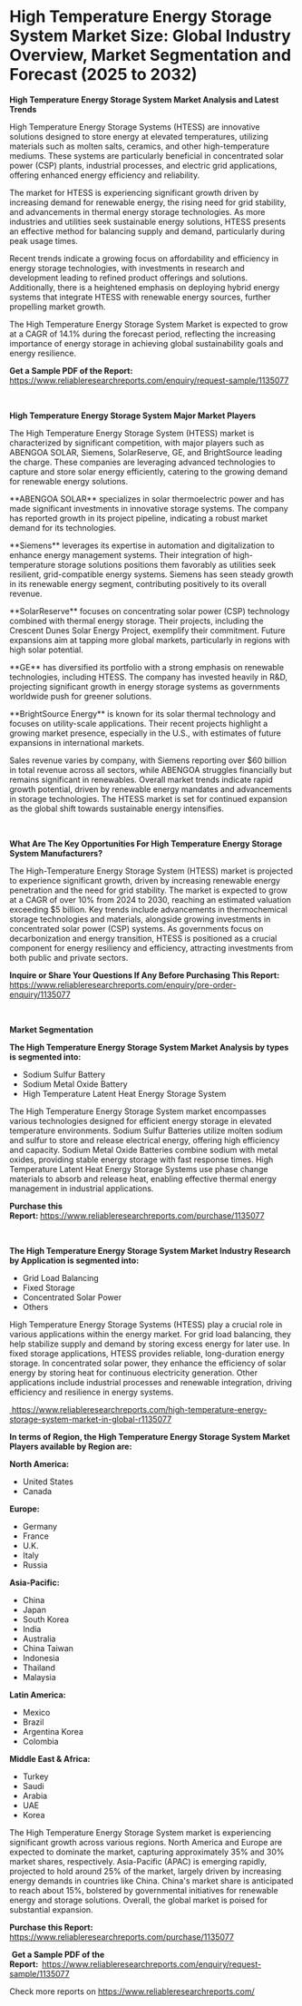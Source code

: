 <p><h1>High Temperature Energy Storage System Market Size: Global Industry Overview, Market Segmentation and Forecast (2025 to 2032)</h1></p><p><strong>High Temperature Energy Storage System Market Analysis and Latest Trends</strong></p>
<p><p>High Temperature Energy Storage Systems (HTESS) are innovative solutions designed to store energy at elevated temperatures, utilizing materials such as molten salts, ceramics, and other high-temperature mediums. These systems are particularly beneficial in concentrated solar power (CSP) plants, industrial processes, and electric grid applications, offering enhanced energy efficiency and reliability.</p><p>The market for HTESS is experiencing significant growth driven by increasing demand for renewable energy, the rising need for grid stability, and advancements in thermal energy storage technologies. As more industries and utilities seek sustainable energy solutions, HTESS presents an effective method for balancing supply and demand, particularly during peak usage times.</p><p>Recent trends indicate a growing focus on affordability and efficiency in energy storage technologies, with investments in research and development leading to refined product offerings and solutions. Additionally, there is a heightened emphasis on deploying hybrid energy systems that integrate HTESS with renewable energy sources, further propelling market growth.</p><p>The High Temperature Energy Storage System Market is expected to grow at a CAGR of 14.1% during the forecast period, reflecting the increasing importance of energy storage in achieving global sustainability goals and energy resilience.</p></p>
<p><strong>Get a Sample PDF of the Report:&nbsp;</strong> <a href="https://www.reliableresearchreports.com/enquiry/request-sample/1135077?utm_campaign=2264&utm_medium=2&utm_source=Github&utm_content=ia&utm_term=25032025&utm_id=high-temperature-energy-storage-system">https://www.reliableresearchreports.com/enquiry/request-sample/1135077</a></p>
<p>&nbsp;</p>
<p><strong>High Temperature Energy Storage System Major Market Players</strong></p>
<p><p>The High Temperature Energy Storage System (HTESS) market is characterized by significant competition, with major players such as ABENGOA SOLAR, Siemens, SolarReserve, GE, and BrightSource leading the charge. These companies are leveraging advanced technologies to capture and store solar energy efficiently, catering to the growing demand for renewable energy solutions.</p><p>**ABENGOA SOLAR** specializes in solar thermoelectric power and has made significant investments in innovative storage systems. The company has reported growth in its project pipeline, indicating a robust market demand for its technologies.</p><p>**Siemens** leverages its expertise in automation and digitalization to enhance energy management systems. Their integration of high-temperature storage solutions positions them favorably as utilities seek resilient, grid-compatible energy systems. Siemens has seen steady growth in its renewable energy segment, contributing positively to its overall revenue.</p><p>**SolarReserve** focuses on concentrating solar power (CSP) technology combined with thermal energy storage. Their projects, including the Crescent Dunes Solar Energy Project, exemplify their commitment. Future expansions aim at tapping more global markets, particularly in regions with high solar potential.</p><p>**GE** has diversified its portfolio with a strong emphasis on renewable technologies, including HTESS. The company has invested heavily in R&D, projecting significant growth in energy storage systems as governments worldwide push for greener solutions.</p><p>**BrightSource Energy** is known for its solar thermal technology and focuses on utility-scale applications. Their recent projects highlight a growing market presence, especially in the U.S., with estimates of future expansions in international markets.</p><p>Sales revenue varies by company, with Siemens reporting over $60 billion in total revenue across all sectors, while ABENGOA struggles financially but remains significant in renewables. Overall market trends indicate rapid growth potential, driven by renewable energy mandates and advancements in storage technologies. The HTESS market is set for continued expansion as the global shift towards sustainable energy intensifies.</p></p>
<p>&nbsp;</p>
<p><strong>What Are The Key Opportunities For High Temperature Energy Storage System Manufacturers?</strong></p>
<p><p>The High-Temperature Energy Storage System (HTESS) market is projected to experience significant growth, driven by increasing renewable energy penetration and the need for grid stability. The market is expected to grow at a CAGR of over 10% from 2024 to 2030, reaching an estimated valuation exceeding $5 billion. Key trends include advancements in thermochemical storage technologies and materials, alongside growing investments in concentrated solar power (CSP) systems. As governments focus on decarbonization and energy transition, HTESS is positioned as a crucial component for energy resiliency and efficiency, attracting investments from both public and private sectors.</p></p>
<p><strong>Inquire or Share Your Questions If Any Before Purchasing This Report:</strong> <a href="https://www.reliableresearchreports.com/enquiry/pre-order-enquiry/1135077?utm_campaign=2264&utm_medium=2&utm_source=Github&utm_content=ia&utm_term=25032025&utm_id=high-temperature-energy-storage-system">https://www.reliableresearchreports.com/enquiry/pre-order-enquiry/1135077</a></p>
<p>&nbsp;</p>
<p><strong>Market Segmentation</strong></p>
<p><strong>The High Temperature Energy Storage System Market Analysis by types is segmented into:</strong></p>
<p><ul><li>Sodium Sulfur Battery</li><li>Sodium Metal Oxide Battery</li><li>High Temperature Latent Heat Energy Storage System</li></ul></p>
<p><p>The High Temperature Energy Storage System market encompasses various technologies designed for efficient energy storage in elevated temperature environments. Sodium Sulfur Batteries utilize molten sodium and sulfur to store and release electrical energy, offering high efficiency and capacity. Sodium Metal Oxide Batteries combine sodium with metal oxides, providing stable energy storage with fast response times. High Temperature Latent Heat Energy Storage Systems use phase change materials to absorb and release heat, enabling effective thermal energy management in industrial applications.</p></p>
<p><strong>Purchase this Report:&nbsp;</strong><a href="https://www.reliableresearchreports.com/purchase/1135077?utm_campaign=2264&utm_medium=2&utm_source=Github&utm_content=ia&utm_term=25032025&utm_id=high-temperature-energy-storage-system">https://www.reliableresearchreports.com/purchase/1135077</a></p>
<p>&nbsp;</p>
<p><strong>The High Temperature Energy Storage System Market Industry Research by Application is segmented into:</strong></p>
<p><ul><li>Grid Load Balancing</li><li>Fixed Storage</li><li>Concentrated Solar Power</li><li>Others</li></ul></p>
<p><p>High Temperature Energy Storage Systems (HTESS) play a crucial role in various applications within the energy market. For grid load balancing, they help stabilize supply and demand by storing excess energy for later use. In fixed storage applications, HTESS provides reliable, long-duration energy storage. In concentrated solar power, they enhance the efficiency of solar energy by storing heat for continuous electricity generation. Other applications include industrial processes and renewable integration, driving efficiency and resilience in energy systems.</p></p>
<p><a href="https://www.reliableresearchreports.com/high-temperature-energy-storage-system-market-in-global-r1135077?utm_campaign=2264&utm_medium=2&utm_source=Github&utm_content=ia&utm_term=25032025&utm_id=high-temperature-energy-storage-system">&nbsp;https://www.reliableresearchreports.com/high-temperature-energy-storage-system-market-in-global-r1135077</a></p>
<p><strong>In terms of Region, the High Temperature Energy Storage System Market Players available by Region are:</strong></p>
<p>
    <p> <strong> North America: </strong>
        <ul>
            <li>United States</li>
            <li>Canada</li>
        </ul>
        </p> 
    <p> <strong> Europe: </strong>
        <ul>
            <li>Germany</li>
            <li>France</li>
            <li>U.K.</li>
            <li>Italy</li>
            <li>Russia</li>
        </ul>
        </p> 
    <p> <strong> Asia-Pacific: </strong>
        <ul>
            <li>China</li>
            <li>Japan</li>
            <li>South Korea</li>
            <li>India</li>
            <li>Australia</li>
            <li>China Taiwan</li>
            <li>Indonesia</li>
            <li>Thailand</li>
            <li>Malaysia</li>
        </ul>
        </p> 
    <p> <strong> Latin America: </strong>
        <ul>
            <li>Mexico</li>
            <li>Brazil</li>
            <li>Argentina Korea</li>
            <li>Colombia</li>
        </ul>
        </p> 
    <p> <strong> Middle East & Africa: </strong>
        <ul>
            <li>Turkey</li>
            <li>Saudi</li>
            <li>Arabia</li>
            <li>UAE</li>
            <li>Korea</li>
        </ul>
    </p>
    </p>
<p><p>The High Temperature Energy Storage System market is experiencing significant growth across various regions. North America and Europe are expected to dominate the market, capturing approximately 35% and 30% market shares, respectively. Asia-Pacific (APAC) is emerging rapidly, projected to hold around 25% of the market, largely driven by increasing energy demands in countries like China. China's market share is anticipated to reach about 15%, bolstered by governmental initiatives for renewable energy and storage solutions. Overall, the global market is poised for substantial expansion.</p></p>
<p><strong>Purchase this Report: </strong><a href="https://www.reliableresearchreports.com/purchase/1135077?utm_campaign=2264&utm_medium=2&utm_source=Github&utm_content=ia&utm_term=25032025&utm_id=high-temperature-energy-storage-system">https://www.reliableresearchreports.com/purchase/1135077</a></p>
<p>&nbsp;<strong>Get a Sample PDF of the Report:&nbsp;&nbsp;</strong><a href="https://www.reliableresearchreports.com/enquiry/request-sample/1135077?utm_campaign=2264&utm_medium=2&utm_source=Github&utm_content=ia&utm_term=25032025&utm_id=high-temperature-energy-storage-system">https://www.reliableresearchreports.com/enquiry/request-sample/1135077</a></p>
<p><strong></strong></p>
<p>Check more reports on <a href="https://www.reliableresearchreports.com/?utm_campaign=2264&utm_medium=2&utm_source=Github&utm_content=ia&utm_term=25032025&utm_id=high-temperature-energy-storage-system">https://www.reliableresearchreports.com/</a></p>